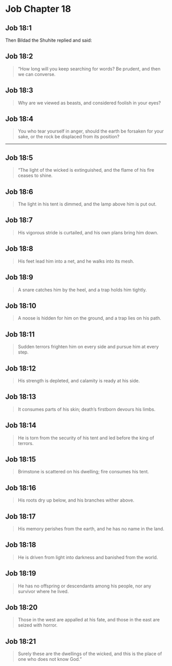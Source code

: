# Job Chapter 18

## Job 18:1

Then Bildad the Shuhite replied and said:

## Job 18:2

> “How long will you keep searching for words?
> Be prudent, and then we can converse.

## Job 18:3

> Why are we viewed as beasts,
> and considered foolish in your eyes?

## Job 18:4

> You who tear yourself in anger,
> should the earth be forsaken for your sake,
> or the rock be displaced from its position?

---

## Job 18:5

> “The light of the wicked is extinguished,
> and the flame of his fire ceases to shine.

## Job 18:6

> The light in his tent is dimmed,
> and the lamp above him is put out.

## Job 18:7

> His vigorous stride is curtailed,
> and his own plans bring him down.

## Job 18:8

> His feet lead him into a net,
> and he walks into its mesh.

## Job 18:9

> A snare catches him by the heel,
> and a trap holds him tightly.

## Job 18:10

> A noose is hidden for him on the ground,
> and a trap lies on his path.

## Job 18:11

> Sudden terrors frighten him on every side
> and pursue him at every step.

## Job 18:12

> His strength is depleted,
> and calamity is ready at his side.

## Job 18:13

> It consumes parts of his skin;
> death’s firstborn devours his limbs.

## Job 18:14

> He is torn from the security of his tent
> and led before the king of terrors.

## Job 18:15

> Brimstone is scattered on his dwelling;
> fire consumes his tent.

## Job 18:16

> His roots dry up below,
> and his branches wither above.

## Job 18:17

> His memory perishes from the earth,
> and he has no name in the land.

## Job 18:18

> He is driven from light into darkness
> and banished from the world.

## Job 18:19

> He has no offspring or descendants among his people,
> nor any survivor where he lived.

## Job 18:20

> Those in the west are appalled at his fate,
> and those in the east are seized with horror.

## Job 18:21

> Surely these are the dwellings of the wicked,
> and this is the place of one who does not know God.”
